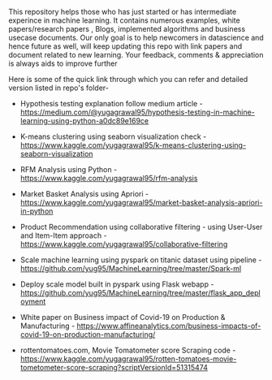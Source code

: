 This repository helps those who has just started or has intermediate experince in machine learning. It contains numerous examples, white papers/research papers , Blogs, implemented algorithms and business usecase documents.
Our only goal is to help newcomers in datascience and hence future as well, will keep updating this repo with link papers and document related to new learning. 
Your feedback, comments & appreciation is always aids to improve further

Here is some of the quick link through which you can refer and detailed version listed in repo's folder-

* Hypothesis testing explanation follow medium article - https://medium.com/@yugagrawal95/hypothesis-testing-in-machine-learning-using-python-a0dc89e169ce

* K-means clustering using seaborn visualization check - https://www.kaggle.com/yugagrawal95/k-means-clustering-using-seaborn-visualization

* RFM Analysis using Python - https://www.kaggle.com/yugagrawal95/rfm-analysis

* Market Basket Analysis using Apriori - https://www.kaggle.com/yugagrawal95/market-basket-analysis-apriori-in-python 

* Product Recommendation using collaborative filtering - using User-User and Item-Item approach - https://www.kaggle.com/yugagrawal95/collaborative-filtering

* Scale machine learning using pyspark on titanic dataset using pipeline - https://github.com/yug95/MachineLearning/tree/master/Spark-ml

* Deploy scale model built in pyspark using Flask webapp - https://github.com/yug95/MachineLearning/tree/master/flask_app_deployment

* White paper on Business impact of Covid-19 on Production & Manufacturing - https://www.affineanalytics.com/business-impacts-of-covid-19-on-production-manufacturing/

* rottentomatoes.com, Movie Tomatometer score Scraping code - https://www.kaggle.com/yugagrawal95/rotten-tomatoes-movie-tometometer-score-scraping?scriptVersionId=51315474
